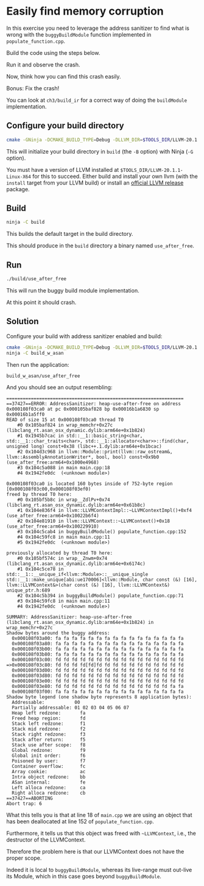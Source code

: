 # Easily find memory corruption #

In this exercise you need to leverage the address sanitizer to find what is wrong with the `buggyBuildModule` function implemented in `populate_function.cpp`.

Build the code using the steps below.

Run it and observe the crash.

Now, think how you can find this crash easily.

Bonus: Fix the crash!

You can look at `ch3/build_ir` for a correct way of doing the `buildModule` implementation.

## Configure your build directory ##

```bash
cmake -GNinja -DCMAKE_BUILD_TYPE=Debug -DLLVM_DIR=$TOOLS_DIR/LLVM-20.1.1-Linux-X64/lib/cmake/llvm -Bbuild .
```

This will initialize your build directory in `build` (the `-B` option) with Ninja (`-G` option).

You must have a version of LLVM installed at `$TOOLS_DIR/LLVM-20.1.1-Linux-X64` for this to succeed.
Either build and install your own llvm (with the `install` target from your LLVM build) or install an [official LLVM release](https://releases.llvm.org/) package.

## Build ##

```bash
ninja -C build
```

This builds the default target in the build directory.

This should produce in the `build` directory a binary named `use_after_free`.

## Run ##

```bash
./build/use_after_free
```

This will run the buggy build module implementation.

At this point it should crash.

## Solution ##

Configure your build with address sanitizer enabled and build:
```bash
cmake -GNinja -DCMAKE_BUILD_TYPE=Debug -DLLVM_DIR=$TOOLS_DIR/LLVM-20.1.1-Linux-X64/lib/cmake/llvm -Bbuild_w_asan . -DCMAKE_CXX_FLAGS=-fsanitize=address
ninja -C build_w_asan
```

Then run the application:
```bash
build_w_asan/use_after_free
```

And you should see an output resembling:
```
=================================================================
==37427==ERROR: AddressSanitizer: heap-use-after-free on address 0x000108f03ca0 at pc 0x000105baf828 bp 0x00016b1a6830 sp 0x00016b1a5ff0
READ of size 15 at 0x000108f03ca0 thread T0
    #0 0x105baf824 in wrap_memchr+0x27c (libclang_rt.asan_osx_dynamic.dylib:arm64e+0x1b824)
    #1 0x1945b7cac in std::__1::basic_string<char, std::__1::char_traits<char>, std::__1::allocator<char>>::find(char, unsigned long) const+0x38 (libc++.1.dylib:arm64e+0x1bcac)
    #2 0x104d3c968 in llvm::Module::print(llvm::raw_ostream&, llvm::AssemblyAnnotationWriter*, bool, bool) const+0x9b0 (use_after_free:arm64+0x1000e4968)
    #3 0x104c5a088 in main main.cpp:18
    #4 0x1942fe0dc  (<unknown module>)

0x000108f03ca0 is located 160 bytes inside of 752-byte region [0x000108f03c00,0x000108f03ef0)
freed by thread T0 here:
    #0 0x105bf5b8c in wrap__ZdlPv+0x74 (libclang_rt.asan_osx_dynamic.dylib:arm64e+0x61b8c)
    #1 0x104e836f4 in llvm::LLVMContextImpl::~LLVMContextImpl()+0xf4 (use_after_free:arm64+0x10022b6f4)
    #2 0x104e81910 in llvm::LLVMContext::~LLVMContext()+0x18 (use_after_free:arm64+0x100229910)
    #3 0x104c5cab4 in buggyBuildModule() populate_function.cpp:152
    #4 0x104c59fc8 in main main.cpp:11
    #5 0x1942fe0dc  (<unknown module>)

previously allocated by thread T0 here:
    #0 0x105bf574c in wrap__Znwm+0x74 (libclang_rt.asan_osx_dynamic.dylib:arm64e+0x6174c)
    #1 0x104c5ce78 in std::__1::__unique_if<llvm::Module>::__unique_single std::__1::make_unique[abi:ue170006]<llvm::Module, char const (&) [16], llvm::LLVMContext&>(char const (&) [16], llvm::LLVMContext&) unique_ptr.h:689
    #2 0x104c5b394 in buggyBuildModule() populate_function.cpp:71
    #3 0x104c59fc8 in main main.cpp:11
    #4 0x1942fe0dc  (<unknown module>)

SUMMARY: AddressSanitizer: heap-use-after-free (libclang_rt.asan_osx_dynamic.dylib:arm64e+0x1b824) in wrap_memchr+0x27c
Shadow bytes around the buggy address:
  0x000108f03a00: fa fa fa fa fa fa fa fa fa fa fa fa fa fa fa fa
  0x000108f03a80: fa fa fa fa fa fa fa fa fa fa fa fa fa fa fa fa
  0x000108f03b00: fa fa fa fa fa fa fa fa fa fa fa fa fa fa fa fa
  0x000108f03b80: fa fa fa fa fa fa fa fa fa fa fa fa fa fa fa fa
  0x000108f03c00: fd fd fd fd fd fd fd fd fd fd fd fd fd fd fd fd
=>0x000108f03c80: fd fd fd fd[fd]fd fd fd fd fd fd fd fd fd fd fd
  0x000108f03d00: fd fd fd fd fd fd fd fd fd fd fd fd fd fd fd fd
  0x000108f03d80: fd fd fd fd fd fd fd fd fd fd fd fd fd fd fd fd
  0x000108f03e00: fd fd fd fd fd fd fd fd fd fd fd fd fd fd fd fd
  0x000108f03e80: fd fd fd fd fd fd fd fd fd fd fd fd fd fd fa fa
  0x000108f03f00: fa fa fa fa fa fa fa fa fa fa fa fa fa fa fa fa
Shadow byte legend (one shadow byte represents 8 application bytes):
  Addressable:           00
  Partially addressable: 01 02 03 04 05 06 07 
  Heap left redzone:       fa
  Freed heap region:       fd
  Stack left redzone:      f1
  Stack mid redzone:       f2
  Stack right redzone:     f3
  Stack after return:      f5
  Stack use after scope:   f8
  Global redzone:          f9
  Global init order:       f6
  Poisoned by user:        f7
  Container overflow:      fc
  Array cookie:            ac
  Intra object redzone:    bb
  ASan internal:           fe
  Left alloca redzone:     ca
  Right alloca redzone:    cb
==37427==ABORTING
Abort trap: 6
```

What this tells you is that at line 18 of `main.cpp` we are using an object that has been deallocated at line 152 of `populate_function.cpp`.

Furthermore, it tells us that this object was freed with `~LLVMContext`, i.e., the destructor of the LLVMContext.

Therefore the problem here is that our LLVMContext does not have the proper scope.

Indeed it is local to `buggyBuildModule`, whereas its live-range must out-live its Module, which in this case goes beyond `buggyBuildModule`.

